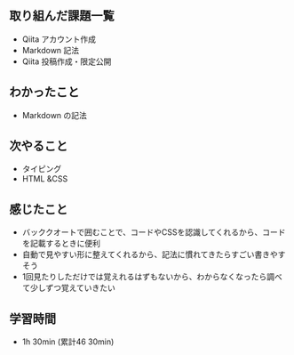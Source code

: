 ## 取り組んだ課題一覧

- Qiita アカウント作成
- Markdown 記法
- Qiita 投稿作成・限定公開


## わかったこと
  * Markdown の記法
  
## 次やること
- タイピング
- HTML &CSS

## 感じたこと
- バッククオートで囲むことで、コードやCSSを認識してくれるから、コードを記載するときに便利
- 自動で見やすい形に整えてくれるから、記法に慣れてきたらすごい書きやすそう
- 1回見たりしただけでは覚えれるはずもないから、わからなくなったら調べて少しずつ覚えていきたい

## 学習時間 
- 1h 30min (累計46 30min)
